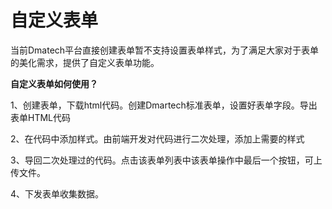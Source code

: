 # 自定义表单

当前Dmatech平台直接创建表单暂不支持设置表单样式，为了满足大家对于表单的美化需求，提供了自定义表单功能。

**自定义表单如何使用？**

1、创建表单，下载html代码。创建Dmartech标准表单，设置好表单字段。导出表单HTML代码

2、在代码中添加样式。由前端开发对代码进行二次处理，添加上需要的样式

3、导回二次处理过的代码。点击该表单列表中该表单操作中最后一个按钮，可上传文件。

4、下发表单收集数据。



